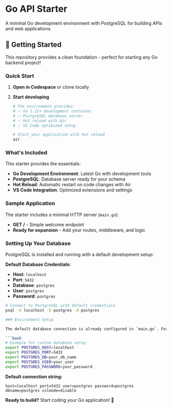 # Go API Starter

A minimal Go development environment with PostgreSQL for building APIs and web applications.

## 🚀 Getting Started

This repository provides a clean foundation - perfect for starting any Go backend project!

### Quick Start

1. **Open in Codespace** or clone locally
2. **Start developing** 

   ```bash
   # The environment provides:
   # ✅ Go 1.21+ development container
   # ✅ PostgreSQL database server
   # ✅ Hot reload with Air
   # ✅ VS Code optimized setup

   # Start your application with hot reload
   air
   ```

### What's Included

This starter provides the essentials:

- **Go Development Environment**: Latest Go with development tools
- **PostgreSQL**: Database server ready for your schema
- **Hot Reload**: Automatic restart on code changes with Air
- **VS Code Integration**: Optimized extensions and settings

### Sample Application

The starter includes a minimal HTTP server (`main.go`):

- **GET /** - Simple welcome endpoint
- **Ready for expansion** - Add your routes, middleware, and logic

### Setting Up Your Database

PostgreSQL is installed and running with a default development setup:

**Default Database Credentials:**
- **Host**: `localhost`
- **Port**: `5432`
- **Database**: `postgres`
- **User**: `postgres`
- **Password**: `postgres`

```bash
# Connect to PostgreSQL with default credentials
psql -h localhost -U postgres -d postgres

### Environment Setup

The default database connection is already configured in `main.go`. For custom setups, create your environment variables:

```bash
# Example for custom database setup
export POSTGRES_HOST=localhost
export POSTGRES_PORT=5432
export POSTGRES_DB=your_db_name
export POSTGRES_USER=your_user
export POSTGRES_PASSWORD=your_password
```

**Default connection string:**
```
host=localhost port=5432 user=postgres password=postgres dbname=postgres sslmode=disable
```

**Ready to build?** 
Start coding your Go application! 🚀
